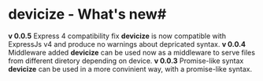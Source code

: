# devicize - What's new#

**v 0.0.5** Express 4 compatibility fix
   **devicize** is now compatible with ExpressJs v4 and produce no warnings about depricated syntax.
**v 0.0.4** Middleware added
    **devicize** can be used now as a middleware to serve files from different diretory depending on device.
**v 0.0.3** Promise-like syntax
    **devicize** can be used in a more convinient way, with a promise-like syntax.
